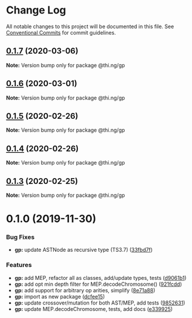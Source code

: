 # Change Log

All notable changes to this project will be documented in this file.
See [Conventional Commits](https://conventionalcommits.org) for commit guidelines.

## [0.1.7](https://github.com/thi-ng/umbrella/compare/@thi.ng/gp@0.1.6...@thi.ng/gp@0.1.7) (2020-03-06)

**Note:** Version bump only for package @thi.ng/gp





## [0.1.6](https://github.com/thi-ng/umbrella/compare/@thi.ng/gp@0.1.5...@thi.ng/gp@0.1.6) (2020-03-01)

**Note:** Version bump only for package @thi.ng/gp





## [0.1.5](https://github.com/thi-ng/umbrella/compare/@thi.ng/gp@0.1.4...@thi.ng/gp@0.1.5) (2020-02-26)

**Note:** Version bump only for package @thi.ng/gp





## [0.1.4](https://github.com/thi-ng/umbrella/compare/@thi.ng/gp@0.1.3...@thi.ng/gp@0.1.4) (2020-02-26)

**Note:** Version bump only for package @thi.ng/gp





## [0.1.3](https://github.com/thi-ng/umbrella/compare/@thi.ng/gp@0.1.2...@thi.ng/gp@0.1.3) (2020-02-25)

**Note:** Version bump only for package @thi.ng/gp





# 0.1.0 (2019-11-30)

### Bug Fixes

* **gp:** update ASTNode as recursive type (TS3.7) ([33fbd7f](https://github.com/thi-ng/umbrella/commit/33fbd7f152df370270690e5b1381a86f647f9b6b))

### Features

* **gp:** add MEP, refactor all as classes, add/update types, tests ([d9061b1](https://github.com/thi-ng/umbrella/commit/d9061b17a6aa89f690a0c97c12825c077f45e38b))
* **gp:** add opt min depth filter for MEP.decodeChromosome() ([921fcdd](https://github.com/thi-ng/umbrella/commit/921fcdd4e1c1919e4539c033df591782b63cff0a))
* **gp:** add support for arbitrary op arities, simplify ([8e71a88](https://github.com/thi-ng/umbrella/commit/8e71a88fb7b1ca36e7b89b5f2923a198c974c575))
* **gp:** import as new package ([dcfee15](https://github.com/thi-ng/umbrella/commit/dcfee156c8b196c6c4a4f2b5f0f7986e19bacee8))
* **gp:** update crossover/mutation for both AST/MEP, add tests ([9852631](https://github.com/thi-ng/umbrella/commit/9852631e227d9704c41f9dbe8a6b2cce10bd8fa9))
* **gp:** update MEP.decodeChromosome, tests, add docs ([e339925](https://github.com/thi-ng/umbrella/commit/e339925bc1fcbf2f7787e6453d2e29922adb3836))

